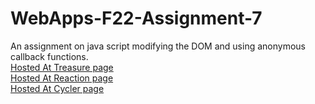 # WebApps-F22-Assignment-7
An assignment on java script modifying the DOM and using anonymous callback functions.<br>
[Hosted At Treasure page](https://44-563-web-apps-f22.github.io/44563-webapps-assignment-7-Anusha-Bichal/treasure.html)<br>
[Hosted At Reaction page](https://44-563-web-apps-f22.github.io/44563-webapps-assignment-7-Anusha-Bichal/reaction.html)<br>
[Hosted At Cycler page](https://44-563-web-apps-f22.github.io/44563-webapps-assignment-7-Anusha-Bichal/cycler.html)